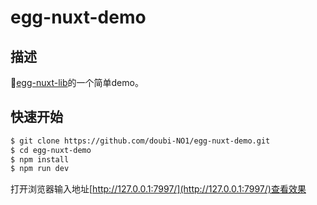 # egg-nuxt-demo

## 描述
[egg-nuxt-lib](https://github.com/doubi-NO1/egg-nuxt)的一个简单demo。

## 快速开始

```bash
$ git clone https://github.com/doubi-NO1/egg-nuxt-demo.git
$ cd egg-nuxt-demo
$ npm install
$ npm run dev
```
打开浏览器输入地址[http://127.0.0.1:7997/](http://127.0.0.1:7997/)查看效果